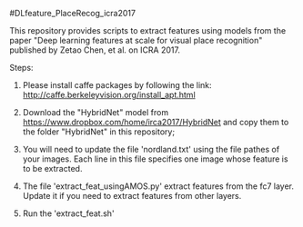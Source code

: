 #DLfeature_PlaceRecog_icra2017

This repository provides scripts to extract features using models from the paper "Deep learning features at scale for visual place recognition" published by Zetao Chen, et al. on ICRA 2017. 

Steps:
1) Please install caffe packages by following the link: http://caffe.berkeleyvision.org/install_apt.html 

2) Download the "HybridNet" model from https://www.dropbox.com/home/irca2017/HybridNet and copy them to the folder "HybridNet" in this repository;

3) You will need to update the file 'nordland.txt' using the file pathes of your images. Each line in this file specifies one image whose feature is to be extracted. 

4) The file 'extract_feat_usingAMOS.py' extract features from the fc7 layer. Update it if you need to extract features from other layers.

5) Run the 'extract_feat.sh'


